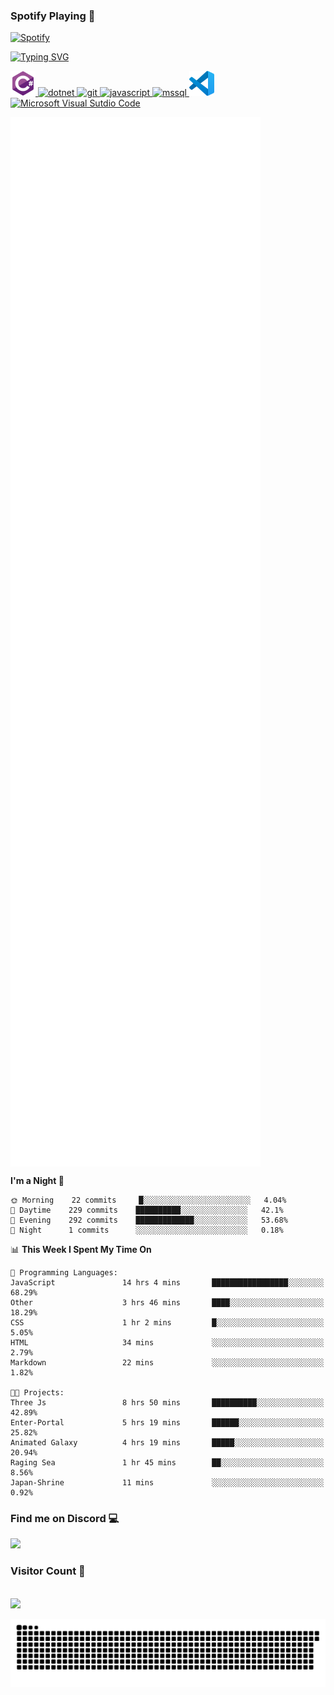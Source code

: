 ### Spotify Playing 🎵
[![Spotify](https://novatorem-callme-milad.vercel.app/api/spotify)](https://open.spotify.com/user/31qocuc7c7cg5zouwkn7jso7h5qa)

[![Typing SVG](https://readme-typing-svg.herokuapp.com?font=Fira+Code&weight=300&size=17&pause=3000&width=435&lines=Languages+and+Technologies+I+uses+%3A)](https://git.io/typing-svg)

<p dir="auto" style="text-decoration: none;"> <a href="https://www.w3schools.com/cs/" target="_blank" rel="noreferrer"> <img src="https://raw.githubusercontent.com/devicons/devicon/master/icons/csharp/csharp-original.svg" alt="csharp" width="40" height="40" style="max-width: 100%;"/> </a> <a href="https://dotnet.microsoft.com/" target="_blank" rel="noreferrer"> <img src="https://www.keenesystems.com/hubfs/250300p1323EDNmainDotNetCore2.png" alt="dotnet" width="40" height="40" style="max-width: 100%;"/> </a> <a href="https://git-scm.com/" target="_blank" rel="noreferrer"> <img src="https://www.vectorlogo.zone/logos/git-scm/git-scm-icon.svg" alt="git" width="40" height="40" style="max-width: 100%;"/> </a> <a href="https://developer.mozilla.org/en-US/docs/Web/JavaScript" target="_blank" rel="noreferrer"> <img src="https://media1.giphy.com/media/ln7z2eWriiQAllfVcn/giphy.gif?cid=790b7611bbce32499d76d60c2b8dfcd8de49af4e8ac5f042&rid=giphy.gif&ct=s" alt="javascript" width="40" height="40" style="max-width: 100%;"/> </a> <a href="https://www.microsoft.com/en-us/sql-server" target="_blank" rel="noreferrer"> <img src="https://assets.website-files.com/61d6b61c7084bb1d721a21aa/636add531dcf4d6ad0c45743_mssql%20260x260%20dark%20theme.png" alt="mssql" width="40" height="40" style="max-width: 100%;"/> </a><a href="https://code.visualstudio.com/" target="_blank" rel="noreferrer"> <img src="https://raw.githubusercontent.com/devicons/devicon/master/icons/vscode/vscode-original.svg" alt="Visual Sutdio Code" width="40" height="40" style="max-width: 100%;"/> </a> <a href="https://visualstudio.microsoft.com/" target="_blank" rel="noreferrer"> <img src="https://visualstudio.microsoft.com/wp-content/uploads/2021/10/Product-Icon.svg" alt="Microsoft Visual Sutdio Code" width="40" height="40" style="max-width: 100%;"/> </a> </p>

<img align="center" src="/github-metrics.svg" alt="Metrics" width="400">

<!--START_SECTION:waka-->
**I'm a Night 🦉** 

```text
🌞 Morning    22 commits     █░░░░░░░░░░░░░░░░░░░░░░░░   4.04% 
🌆 Daytime    229 commits    ██████████░░░░░░░░░░░░░░░   42.1% 
🌃 Evening    292 commits    █████████████░░░░░░░░░░░░   53.68% 
🌙 Night      1 commits      ░░░░░░░░░░░░░░░░░░░░░░░░░   0.18%

```


📊 **This Week I Spent My Time On** 

```text
💬 Programming Languages: 
JavaScript               14 hrs 4 mins       █████████████████░░░░░░░░   68.29% 
Other                    3 hrs 46 mins       ████░░░░░░░░░░░░░░░░░░░░░   18.29% 
CSS                      1 hr 2 mins         █░░░░░░░░░░░░░░░░░░░░░░░░   5.05% 
HTML                     34 mins             ░░░░░░░░░░░░░░░░░░░░░░░░░   2.79% 
Markdown                 22 mins             ░░░░░░░░░░░░░░░░░░░░░░░░░   1.82%

🐱‍💻 Projects: 
Three Js                 8 hrs 50 mins       ██████████░░░░░░░░░░░░░░░   42.89% 
Enter-Portal             5 hrs 19 mins       ██████░░░░░░░░░░░░░░░░░░░   25.82% 
Animated Galaxy          4 hrs 19 mins       █████░░░░░░░░░░░░░░░░░░░░   20.94% 
Raging Sea               1 hr 45 mins        ██░░░░░░░░░░░░░░░░░░░░░░░   8.56% 
Japan-Shrine             11 mins             ░░░░░░░░░░░░░░░░░░░░░░░░░   0.92%

```


<!--END_SECTION:waka-->

### Find me on Discord 💻
<a href="https://discord.gg/pQVcABAxAy" rel="nofollow"> 
  <img src="https://discord.c99.nl/widget/theme-3/1001889586626175006.png" data-canonical-src="https://discord.c99.nl/widget/theme-3/1001889586626175006.png" style="max-width: 100%;"></a>

### Visitor Count 🔢
<p align="left"> 
  <br>
  <img src="https://profile-counter.glitch.me/callme-devil/count.svg" />
</p>

<img src="https://github.com/callme-devil/callme-devil/blob/output/github-contribution-grid-snake.svg" alt="snake" style="max-width: 100%;">
